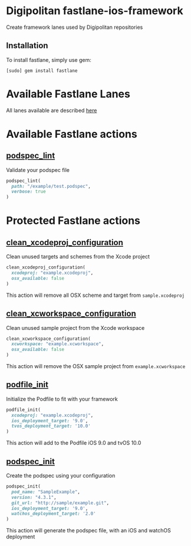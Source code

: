 Digipolitan fastlane-ios-framework
================

Create framework lanes used by Digipolitan repositories

## Installation
To install fastlane, simply use gem:

```
[sudo] gem install fastlane
```

# Available Fastlane Lanes
All lanes available are described [here](fastlane/README.md)

# Available Fastlane actions

## [podspec_lint](fastlane/actions/podspec_lint.rb)

Validate your podspec file

```Ruby
podspec_lint(
  path: "/example/test.podspec",
  verbose: true
)
```

# Protected Fastlane actions

## [clean_xcodeproj_configuration](fastlane/actions/clean_xcodeproj_configuration.rb)

Clean unused targets and schemes from the Xcode project

```Ruby
clean_xcodeproj_configuration(
  xcodeproj: "example.xcodeproj",
  osx_available: false
)
```
This action will remove all OSX scheme and target from `sample.xcodeproj`

## [clean_xcworkspace_configuration](fastlane/actions/clean_xcworkspace_configuration.rb)

Clean unused sample project from the Xcode workspace

```Ruby
clean_xcworkspace_configuration(
  xcworkspace: "example.xcworkspace",
  osx_available: false
)
```
This action will remove the OSX sample project from `example.xcworkspace`

## [podfile_init](fastlane/actions/podfile_init.rb)

Initialize the Podfile to fit with your framework

```Ruby
podfile_init(
  xcodeproj: "example.xcodeproj",
  ios_deployment_target: '9.0',
  tvos_deployment_target: '10.0'
)
```
This action will add to the Podfile iOS 9.0 and tvOS 10.0

## [podspec_init](fastlane/actions/podspec_init.rb)

Create the podspec using your configuration

```Ruby
podspec_init(
  pod_name: "SampleExample",
  version: "4.3.1",
  git_url: "http://sample/example.git",
  ios_deployment_target: '9.0',
  watchos_deployment_target: '2.0'
)
```
This action will generate the podspec file, with an iOS and watchOS deployment
